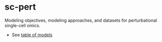 # sc-pert

Modeling objectives, modeling approaches, and datasets for perturbational single-cell omics.

* See [table of models](https://docs.google.com/spreadsheets/d/1nqNg0DW1-Om7WtvRS20q-6b28usVRv5czOcxgj83Sgg/)

